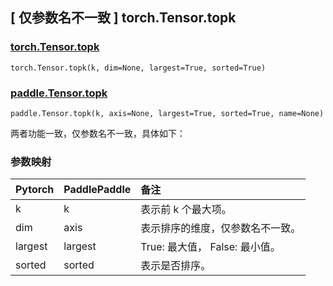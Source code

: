## [ 仅参数名不一致 ] torch.Tensor.topk

### [torch.Tensor.topk](https://pytorch.org/docs/1.13/generated/torch.Tensor.topk.html#torch.Tensor.topk)

```
torch.Tensor.topk(k, dim=None, largest=True, sorted=True)
```

### [paddle.Tensor.topk](https://www.paddlepaddle.org.cn/documentation/docs/zh/api/paddle/Tensor_cn.html#topk-k-axis-none-largest-true-sorted-true-name-none)

```
paddle.Tensor.topk(k, axis=None, largest=True, sorted=True, name=None)
```

两者功能一致，仅参数名不一致，具体如下：

### 参数映射

| Pytorch | PaddlePaddle | 备注                             |
| ------- | ------------ | :------------------------------- |
| k       | k            | 表示前 k 个最大项。              |
| dim     | axis         | 表示排序的维度，仅参数名不一致。 |
| largest | largest      | True: 最大值， False: 最小值。   |
| sorted  | sorted       | 表示是否排序。                   |
